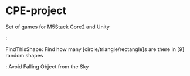 # CPE-project

Set of games for M5Stack Core2 and Unity

<fileName>: <game description>

FindThisShape: Find how many [circle/triangle/rectangle]s are there in [9] random shapes

<fileName>: Avoid Falling Object from the Sky
